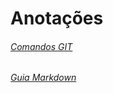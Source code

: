 # Anotações

 ###### [Comandos GIT](https://comandosgit.github.io/) 

###### [Guia Markdown](https://www.markdownguide.org/basic-syntax/)





